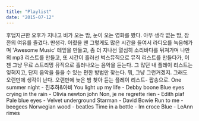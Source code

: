 ```yaml
---
title: "Playlist"
date: "2015-07-12"
---
```


후덥지근한 오후가 지나고 비가 오는 밤, 눈이 오는 영화를 봤다. 아무 생각 없는 밤, 잠깐의 여유를 즐겼다. 딴생각. 어렸을 땐 그렇게도 많은 시간을 들여서 라디오를 녹음해가며 'Awesome Music' 테잎을 만들고, 좀 더 지나선 열심히 소리바다를 뒤져가며 나만의 mp3 리스트를 만들고, 또 시간이 흘러선 벅스뮤직으로 뮤직 리스트를 만들다가, 이젠 그냥 무료 스트리밍 뮤직으로 흘러나오는 음악을 듣는다. 그 많던 내 플레이 리스트는 잊혀지고, 단지 음악을 들을 수 있는 편한 방법만 찾는다. 뭐, 그냥 그런거겠지. 그래도 오랜만에 생각이 난다. 오랜만에 늦은 밤 찾아 듣는 플레이 리스트- 팝송으로. One summer night - 진추하&아비 You light up my life - Debby boone Blue eyes crying in the rain - Olivia newton john Non, je ne regrette rien - Edith piaf Pale blue eyes - Velvet underground Starman - David Bowie Run to me - beegees Norwegian wood - beatles Time in a bottle - Im croce Blue - LeAnn rimes
